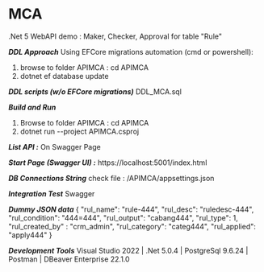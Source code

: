# MCA
.Net 5 WebAPI demo : Maker, Checker, Approval for table "Rule"

___DDL Approach___
Using EFCore migrations automation (cmd or powershell):
1. browse to folder APIMCA : cd APIMCA
2. dotnet ef database update 

___DDL scripts (w/o EFCore migrations)___
DDL_MCA.sql

___Build and Run___
1. Browse to folder APIMCA : cd APIMCA
2. dotnet run --project APIMCA.csproj 

___List API :___
On Swagger Page

___Start Page (Swagger UI) :___
https://localhost:5001/index.html

___DB Connections String___
check file : /APIMCA/appsettings.json

___Integration Test___
Swagger

___Dummy JSON data___ 
{
  "rul_name": "rule-444",
  "rul_desc": "ruledesc-444",
  "rul_condition": "444=444",
  "rul_output": "cabang444",
  "rul_type": 1,
  "rul_created_by" : "crm_admin",
  "rul_category": "categ444",
  "rul_applied": "apply444"
}

___Development Tools___
Visual Studio 2022 |
.Net 5.0.4 |
PostgreSql 9.6.24 |
Postman |
DBeaver Enterprise 22.1.0 
